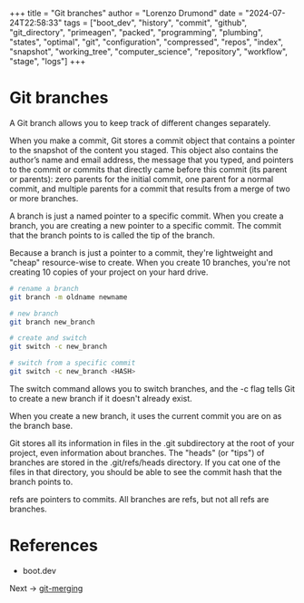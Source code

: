 +++
title = "Git branches"
author = "Lorenzo Drumond"
date = "2024-07-24T22:58:33"
tags = ["boot_dev",  "history",  "commit",  "github",  "git_directory",  "primeagen",  "packed",  "programming",  "plumbing",  "states",  "optimal",  "git",  "configuration",  "compressed",  "repos",  "index",  "snapshot",  "working_tree",  "computer_science",  "repository",  "workflow",  "stage",  "logs"]
+++


# Git branches

A Git branch allows you to keep track of different changes separately.

When you make a commit, Git stores a commit object that contains a pointer to the snapshot of the
content you staged. This object also contains the author’s name and email address, the message that
you typed, and pointers to the commit or commits that directly came before this commit (its parent
or parents): zero parents for the initial commit, one parent for a normal commit, and multiple
parents for a commit that results from a merge of two or more branches.

A branch is just a named pointer to a specific commit. When you create a branch, you are creating a new pointer to a specific commit. The commit that the branch points to is called the tip of the branch.

Because a branch is just a pointer to a commit, they're lightweight and "cheap" resource-wise to create. When you create 10 branches, you're not creating 10 copies of your project on your hard drive.

```bash
# rename a branch
git branch -m oldname newname

# new branch
git branch new_branch

# create and switch
git switch -c new_branch

# switch from a specific commit
git switch -c new_branch <HASH>
```

The switch command allows you to switch branches, and the -c flag tells Git to create a new branch if it doesn't already exist.

When you create a new branch, it uses the current commit you are on as the branch base.

Git stores all its information in files in the .git subdirectory at the root of your project, even information about branches. The "heads" (or "tips") of branches are stored in the .git/refs/heads directory. If you cat one of the files in that directory, you should be able to see the commit hash that the branch points to.

refs are pointers to commits. All branches are refs, but not all refs are branches.


# References

- boot.dev

Next -> [git-merging](/wiki/git-merging/)
